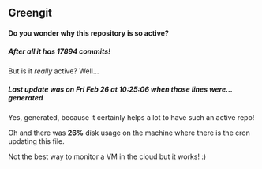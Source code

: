 ## Greengit

#### Do you wonder why this repository is so active?

##### After all it has 17894 commits!

But is it *really* active? Well...

##### Last update was on Fri Feb 26 at 10:25:06 when those lines were... generated

Yes, generated, because it certainly helps a lot to have such an active repo!

Oh and there was **26%** disk usage on the machine
where there is the cron updating this file.

Not the best way to monitor a VM in the cloud but it works! :)

